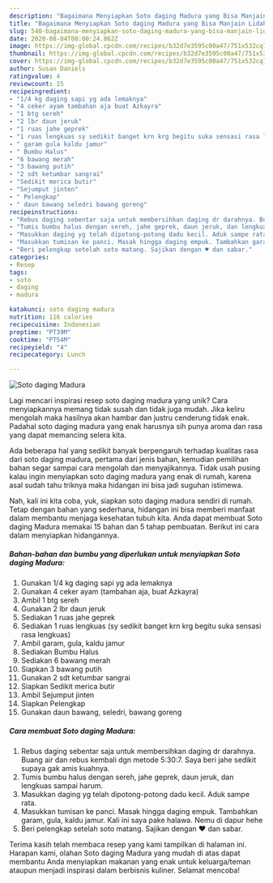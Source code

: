 ```yaml
---
description: "Bagaimana Menyiapkan Soto daging Madura yang Bisa Manjain Lidah"
title: "Bagaimana Menyiapkan Soto daging Madura yang Bisa Manjain Lidah"
slug: 540-bagaimana-menyiapkan-soto-daging-madura-yang-bisa-manjain-lidah
date: 2020-08-04T08:00:24.862Z
image: https://img-global.cpcdn.com/recipes/b32d7e3595c00a47/751x532cq70/soto-daging-madura-foto-resep-utama.jpg
thumbnail: https://img-global.cpcdn.com/recipes/b32d7e3595c00a47/751x532cq70/soto-daging-madura-foto-resep-utama.jpg
cover: https://img-global.cpcdn.com/recipes/b32d7e3595c00a47/751x532cq70/soto-daging-madura-foto-resep-utama.jpg
author: Susan Daniels
ratingvalue: 4
reviewcount: 15
recipeingredient:
- "1/4 kg daging sapi yg ada lemaknya"
- "4 ceker ayam tambahan aja buat Azkayra"
- "1 btg sereh"
- "2 lbr daun jeruk"
- "1 ruas jahe geprek"
- "1 ruas lengkuas sy sedikit banget krn krg begitu suka sensasi rasa lengkuas"
- " garam gula kaldu jamur"
- " Bumbu Halus"
- "6 bawang merah"
- "3 bawang putih"
- "2 sdt ketumbar sangrai"
- "Sedikit merica butir"
- "Sejumput jinten"
- " Pelengkap"
- " daun bawang seledri bawang goreng"
recipeinstructions:
- "Rebus daging sebentar saja untuk membersihkan daging dr darahnya. Buang air dan rebus kembali dgn metode 5:30:7. Saya beri jahe sedikit supaya gak amis kuahnya."
- "Tumis bumbu halus dengan sereh, jahe geprek, daun jeruk, dan lengkuas sampai harum."
- "Masukkan daging yg telah dipotong-potong dadu kecil. Aduk sampe rata."
- "Masukkan tumisan ke panci. Masak hingga daging empuk. Tambahkan garam, gula, kaldu jamur. Kali ini saya pake halawa. Nemu di dapur hehe"
- "Beri pelengkap setelah soto matang. Sajikan dengan ♥️ dan sabar."
categories:
- Resep
tags:
- soto
- daging
- madura

katakunci: soto daging madura 
nutrition: 116 calories
recipecuisine: Indonesian
preptime: "PT39M"
cooktime: "PT54M"
recipeyield: "4"
recipecategory: Lunch

---
```



![Soto daging Madura](https://img-global.cpcdn.com/recipes/b32d7e3595c00a47/751x532cq70/soto-daging-madura-foto-resep-utama.jpg)

Lagi mencari inspirasi resep soto daging madura yang unik? Cara menyiapkannya memang tidak susah dan tidak juga mudah. Jika keliru mengolah maka hasilnya akan hambar dan justru cenderung tidak enak. Padahal soto daging madura yang enak harusnya sih punya aroma dan rasa yang dapat memancing selera kita.



Ada beberapa hal yang sedikit banyak berpengaruh terhadap kualitas rasa dari soto daging madura, pertama dari jenis bahan, kemudian pemilihan bahan segar sampai cara mengolah dan menyajikannya. Tidak usah pusing kalau ingin menyiapkan soto daging madura yang enak di rumah, karena asal sudah tahu triknya maka hidangan ini bisa jadi suguhan istimewa.


Nah, kali ini kita coba, yuk, siapkan soto daging madura sendiri di rumah. Tetap dengan bahan yang sederhana, hidangan ini bisa memberi manfaat dalam membantu menjaga kesehatan tubuh kita. Anda dapat membuat Soto daging Madura memakai 15 bahan dan 5 tahap pembuatan. Berikut ini cara dalam menyiapkan hidangannya.

<!--inarticleads1-->

##### Bahan-bahan dan bumbu yang diperlukan untuk menyiapkan Soto daging Madura:

1. Gunakan 1/4 kg daging sapi yg ada lemaknya
1. Gunakan 4 ceker ayam (tambahan aja, buat Azkayra)
1. Ambil 1 btg sereh
1. Gunakan 2 lbr daun jeruk
1. Sediakan 1 ruas jahe geprek
1. Sediakan 1 ruas lengkuas (sy sedikit banget krn krg begitu suka sensasi rasa lengkuas)
1. Ambil  garam, gula, kaldu jamur
1. Sediakan  Bumbu Halus
1. Sediakan 6 bawang merah
1. Siapkan 3 bawang putih
1. Gunakan 2 sdt ketumbar sangrai
1. Siapkan Sedikit merica butir
1. Ambil Sejumput jinten
1. Siapkan  Pelengkap
1. Gunakan  daun bawang, seledri, bawang goreng




<!--inarticleads2-->

##### Cara membuat Soto daging Madura:

1. Rebus daging sebentar saja untuk membersihkan daging dr darahnya. Buang air dan rebus kembali dgn metode 5:30:7. Saya beri jahe sedikit supaya gak amis kuahnya.
1. Tumis bumbu halus dengan sereh, jahe geprek, daun jeruk, dan lengkuas sampai harum.
1. Masukkan daging yg telah dipotong-potong dadu kecil. Aduk sampe rata.
1. Masukkan tumisan ke panci. Masak hingga daging empuk. Tambahkan garam, gula, kaldu jamur. Kali ini saya pake halawa. Nemu di dapur hehe
1. Beri pelengkap setelah soto matang. Sajikan dengan ♥️ dan sabar.




Terima kasih telah membaca resep yang kami tampilkan di halaman ini. Harapan kami, olahan Soto daging Madura yang mudah di atas dapat membantu Anda menyiapkan makanan yang enak untuk keluarga/teman ataupun menjadi inspirasi dalam berbisnis kuliner. Selamat mencoba!
